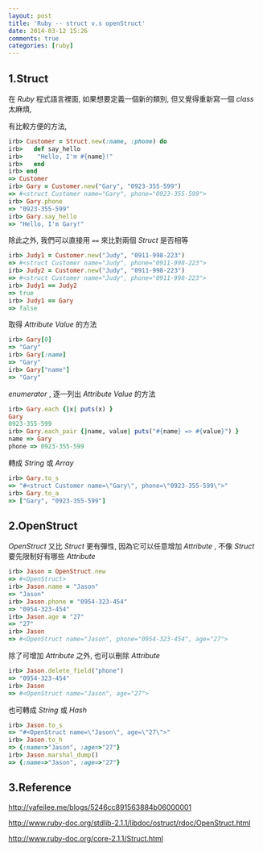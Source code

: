 ```yaml
---
layout: post
title: 'Ruby -- struct v.s openStruct'
date: 2014-03-12 15:26
comments: true
categories: [ruby]
---
```



## 1.Struct


在 *Ruby* 程式語言裡面, 如果想要定義一個新的類別, 但又覺得重新寫一個 *class* 太麻煩, 

有比較方便的方法, 



```ruby
irb> Customer = Struct.new(:name, :phone) do
irb>   def say_hello
irb>    "Hello, I'm #{name}!"
irb>   end 
irb> end 
=> Customer
irb> Gary = Customer.new("Gary", "0923-355-599")
=> #<struct Customer name="Gary", phone="0923-355-599">
irb> Gary.phone
=> "0923-355-599"
irb> Gary.say_hello
=> "Hello, I'm Gary!"

```

<!--more-->


除此之外, 我們可以直接用 `==` 來比對兩個 *Struct* 是否相等



```ruby
irb> Judy1 = Customer.new("Judy", "0911-998-223")
=> #<struct Customer name="Judy", phone="0911-998-223">
irb> Judy2 = Customer.new("Judy", "0911-998-223")
=> #<struct Customer name="Judy", phone="0911-998-223">
irb> Judy1 == Judy2
=> true
irb> Judy1 == Gary
=> false

```


取得 *Attribute Value* 的方法



```ruby
irb> Gary[0]
=> "Gary"
irb> Gary[:name] 
=> "Gary"
irb> Gary["name"]
=> "Gary"

```


*enumerator* , 逐一列出 *Attribute Value* 的方法



```ruby
irb> Gary.each {|x| puts(x) }
Gary
0923-355-599
irb> Gary.each_pair {|name, value| puts("#{name} => #{value}") }
name => Gary
phone => 0923-355-599

```


轉成 *String* 或 *Array*



```ruby
irb> Gary.to_s
=> "#<struct Customer name=\"Gary\", phone=\"0923-355-599\">"
irb> Gary.to_a
=> ["Gary", "0923-355-599"]

```


## 2.OpenStruct


*OpenStruct* 又比 *Struct* 更有彈性, 因為它可以任意增加 *Attribute* , 不像 *Struct* 要先限制好有哪些 *Attribute* 



```ruby
irb> Jason = OpenStruct.new
=> #<OpenStruct>
irb> Jason.name = "Jason"
=> "Jason"
irb> Jason.phone = "0954-323-454"
=> "0954-323-454"
irb> Jason.age = "27"
=> "27"
irb> Jason
=> #<OpenStruct name="Jason", phone="0954-323-454", age="27">

```


除了可增加 *Attribute* 之外, 也可以刪除 *Attribute* 



```ruby
irb> Jason.delete_field("phone")
=> "0954-323-454"
irb> Jason
=> #<OpenStruct name="Jason", age="27">

```


也可轉成 *String* 或 *Hash*



```ruby
irb> Jason.to_s
=> "#<OpenStruct name=\"Jason\", age=\"27\">"
irb> Jason.to_h
=> {:name=>"Jason", :age=>"27"}
irb> Jason.marshal_dump()
=> {:name=>"Jason", :age=>"27"}

```


## 3.Reference


http://yafeilee.me/blogs/5246cc891563884b06000001

http://www.ruby-doc.org/stdlib-2.1.1/libdoc/ostruct/rdoc/OpenStruct.html

http://www.ruby-doc.org/core-2.1.1/Struct.html


